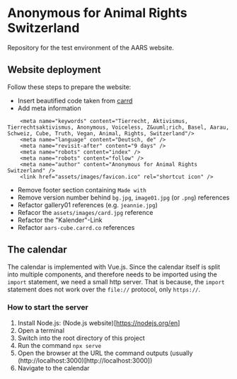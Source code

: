 # Anonymous for Animal Rights Switzerland
Repository for the test environment of the AARS website.

## Website deployment
Follow these steps to prepare the website:
- Insert beautified code taken from [carrd](https://aars-cube.carrd.co)
- Add meta information 
```
    <meta name="keywords" content="Tierrecht, Aktivismus, Tierrechtsaktivismus, Anonymous, Voiceless, Z&uuml;rich, Basel, Aarau, Schweiz, Cube, Truth, Vegan, Animal, Rights, Switzerland"/>
    <meta name="language" content="Deutsch, de" />
    <meta name="revisit-after" content="9 days" />
    <meta name="robots" content="index" />
    <meta name="robots" content="follow" />
    <meta name="author" content="Anonymous for Animal Rights Switzerland" />
    <link href="assets/images/favicon.ico" rel="shortcut icon" />
```
- Remove footer section containing `Made with`
- Remove version number behind `bg.jpg`, `image01.jpg` (or `.png`) references
- Refactor gallery01 references (e.g. `jeannie.jpg`)
- Refacor the `assets/images/card.jpg` reference 
- Refactor the "Kalender"-Link
- Refactor `aars-cube.carrd.co` references

## The calendar
The calendar is implemented with Vue.js.
Since the calendar itself is split into multiple components, and therefore needs to be imported using the ``import`` statement,
we need a small http server. That is because, the ``import`` statement does not work over the ``file://`` protocol, only ``https://``.

### How to start the server
1. Install Node.js: (Node.js website)[https://nodejs.org/en]
2. Open a terminal
3. Switch into the root directory of this project
4. Run the command ``npx serve``
5. Open the browser at the URL the command outputs (usually (http://localhost:3000)[http://localhost:3000])
6. Navigate to the calendar
